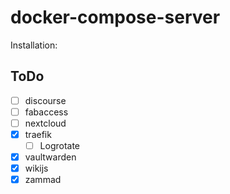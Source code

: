 # docker-compose-server

Installation:  

## ToDo

- [ ] discourse
- [ ] fabaccess
- [ ] nextcloud
- [x] traefik
  - [ ] Logrotate
- [x] vaultwarden
- [x] wikijs
- [x] zammad
